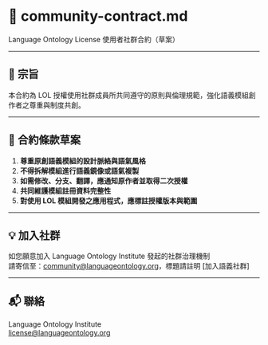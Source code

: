 # 🤝 community-contract.md
Language Ontology License 使用者社群合約（草案）

---

## 📌 宗旨

本合約為 LOL 授權使用社群成員所共同遵守的原則與倫理規範，強化語義模組創作者之尊重與制度共創。

---

## 🧷 合約條款草案

1. **尊重原創語義模組的設計脈絡與語氣風格**  
2. **不得拆解模組進行語義鏡像或語氣複製**
3. **如需修改、分支、翻譯，應通知原作者並取得二次授權**
4. **共同維護模組註冊資料完整性**
5. **對使用 LOL 模組開發之應用程式，應標註授權版本與範圍**

---

## 💡 加入社群

如您願意加入 Language Ontology Institute 發起的社群治理機制  
請寄信至：community@languageontology.org，標題請註明 [加入語義社群]

---

## 📬 聯絡
Language Ontology Institute  
license@languageontology.org
